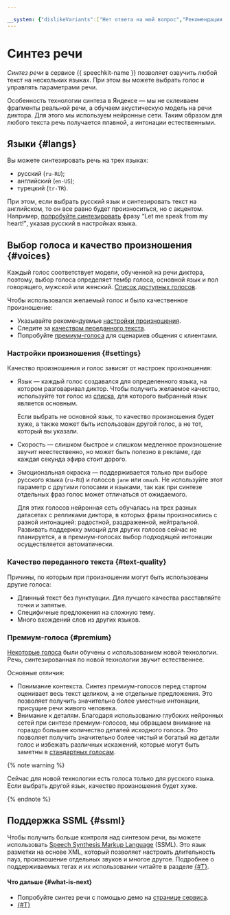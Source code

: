 ```yaml
---

__system: {"dislikeVariants":["Нет ответа на мой вопрос","Рекомендации не помогли","Содержание не соответсвует заголовку","Другое"]}
---
```

# Синтез речи

_Синтез речи_ в сервисе {{ speechkit-name }} позволяет озвучить любой текст на нескольких языках. При этом вы можете выбрать голос и управлять параметрами речи.

Особенность технологии синтеза в Яндексе — мы не склеиваем фрагменты реальной речи, а обучаем акустическую модель на речи диктора. Для этого мы используем нейронные сети. Таким образом для любого текста речь получается плавной, а интонации естественными.

## Языки {#langs}

Вы можете синтезировать речь на трех языках:

- русский (`ru-RU`);
- английский (`en-US`);
- турецкий (`tr-TR`).

При этом, если выбрать русский язык и синтезировать текст на английском, то он все равно будет произноситься, но с акцентом. Например, [попробуйте синтезировать](https://cloud.yandex.ru/services/speechkit#demo) фразу <q>Let me speak from my heart!</q>, указав русский в настройках языка.

## Выбор голоса и качество произношения {#voices}

Каждый голос соответствует модели, обученной на речи диктора, поэтому, выбор голоса определяет тембр голоса, основной язык и пол говорящего, мужской или женский. [Список доступных голосов](voices.md).

Чтобы использовался желаемый голос и было качественное произношение:

* Указывайте рекомендуемые [настройки произношения](#settings).
* Следите за [качеством переданного текста](#text-quality).
* Попробуйте [премиум-голоса](#premium) для сценариев общения с клиентами.

### Настройки произношения {#settings}

Качество произношения и голос зависят от настроек произношения:

* Язык — каждый голос создавался для определенного языка, на котором разговаривал диктор. Чтобы получить желаемое качество, используйте тот голос из [списка](voices.md), для которого выбранный язык является основным.

    Если выбрать не основной язык, то качество произношения будет хуже, а также может быть использован другой голос, а не тот, который вы указали.
* Скорость — слишком быстрое и слишком медленное произношение звучит неестественно, но может быть полезно в рекламе, где каждая секунда эфира стоит дорого.

* Эмоциональная окраска — поддерживается только при выборе русского языка (`ru-RU`) и голосов `jane` или `omazh`. Не используйте этот параметр с другими голосами и языками, так как при синтезе отдельных фраз голос может отличаться от ожидаемого.

    Для этих голосов нейронная сеть обучалась на трех разных датасетах с репликами диктора, в которых фразы произносились с разной интонацией: радостной, раздраженной, нейтральной. Развивать поддержку эмоций для других голосов сейчас не планируется, а в премиум-голосах выбор подходящей интонации осуществляется автоматически.

### Качество переданного текста {#text-quality}

Причины, по которым при произношении могут быть использованы другие голоса:

* Длинный текст без пунктуации. Для лучшего качества расставляйте точки и запятые.
* Специфичные предложения на сложную тему.
* Много вхождений слов из других языков.

### Премиум-голоса {#premium}

[Некоторые голоса](voices.md#premium) были обучены с использованием новой технологии. Речь, синтезированная по новой технологии звучит естественнее.

Основные отличия:

* Понимание контекста. Синтез премиум-голосов перед стартом оценивает весь текст целиком, а не отдельные предложения. Это позволяет получить значительно более уместные интонации, присущие речи живого человека.
* Внимание к деталям. Благодаря использованию глубоких нейронных сетей при синтезе премиум-голосов, мы обращаем внимание на гораздо большее количество деталей исходного голоса. Это позволяет получить значительно более чистый и богатый на детали голос и избежать различных искажений, которые могут быть заметны в [стандартных голосам](voices.md#standard).

{% note warning %}

Сейчас для новой технологии есть голоса только для русского языка. Если выбрать другой язык, качество произношения будет хуже.

{% endnote %}

## Поддержка SSML {#ssml}

Чтобы получить больше контроля над синтезом речи, вы можете использовать [Speech Synthesis Markup Language](https://en.wikipedia.org/wiki/Speech_Synthesis_Markup_Language) (SSML). Это язык разметки на основе XML, который позволяет настроить длительность пауз, произношение отдельных звуков и многое другое. Подробнее о поддерживаемых тегах и их использовании читайте в разделе [{#T}](ssml.md).


#### Что дальше {#what-is-next}

* Попробуйте синтез речи с помощью демо на [странице сервиса](https://cloud.yandex.ru/services/speechkit#demo).
* [{#T}](request.md)